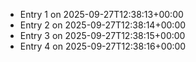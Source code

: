 - Entry 1 on 2025-09-27T12:38:13+00:00
- Entry 2 on 2025-09-27T12:38:14+00:00
- Entry 3 on 2025-09-27T12:38:15+00:00
- Entry 4 on 2025-09-27T12:38:16+00:00
